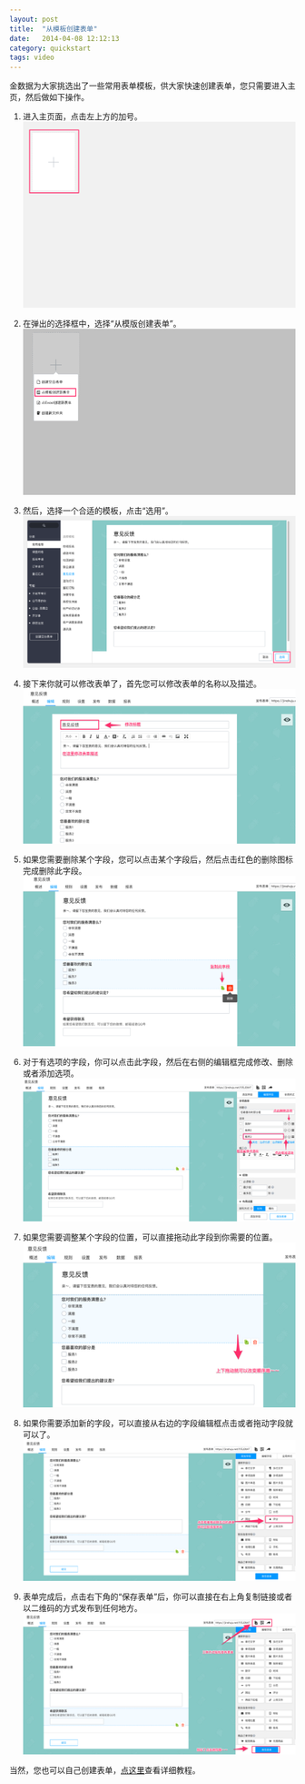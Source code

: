 ```yaml
---
layout: post
title:  "从模板创建表单"
date:   2014-04-08 12:12:13
category: quickstart
tags: video
---
```


金数据为大家挑选出了一些常用表单模板，供大家快速创建表单，您只需要进入主页，然后做如下操作。

1. 进入主页面，点击左上方的加号。
    ![](/images/create-form-02.png)

2. 在弹出的选择框中，选择“从模版创建表单”。
    ![](/images/from-templates-create-1.png)

3. 然后，选择一个合适的模板，点击“选用”。
	![](/images/from-templates-create-2.png)

4. 接下来你就可以修改表单了，首先您可以修改表单的名称以及描述。
	![](/images/from-templates-create-3.png)

5. 如果您需要删除某个字段，您可以点击某个字段后，然后点击红色的删除图标完成删除此字段。
	![](/images/from-templates-create-4.png)

6. 对于有选项的字段，你可以点击此字段，然后在右侧的编辑框完成修改、删除或者添加选项。
	![](/images/from-templates-create-5.png)

7. 如果您需要调整某个字段的位置，可以直接拖动此字段到你需要的位置。
	![](/images/from-templates-create-6.png)

8. 如果你需要添加新的字段，可以直接从右边的字段编辑框点击或者拖动字段就可以了。
	![](/images/from-templates-create-7.png)

9. 表单完成后，点击右下角的“保存表单”后，你可以直接在右上角复制链接或者以二维码的方式发布到任何地方。
	![](/images/from-templates-create-8.png)

当然，您也可以自己创建表单，[点这里](http://help.jinshuju.net/articles/create-form.html)查看详细教程。